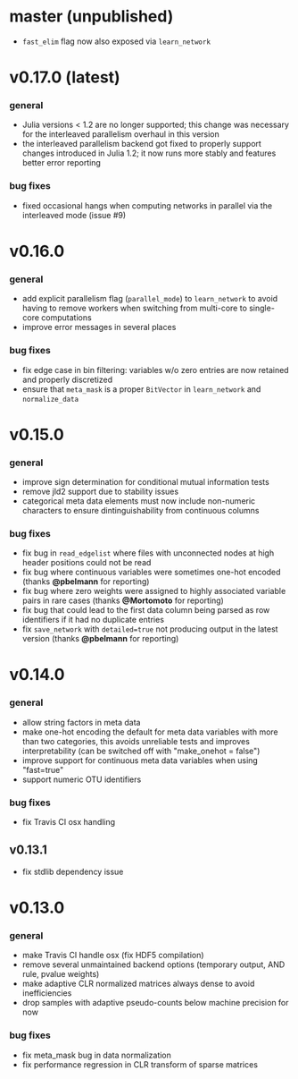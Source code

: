 # master (unpublished)
- `fast_elim` flag now also exposed via `learn_network`

# v0.17.0 (latest)

### general
- Julia versions < 1.2 are no longer supported; this change was necessary for the interleaved parallelism
overhaul in this version
- the interleaved parallelism backend got fixed to properly support changes introduced in Julia 1.2;
it now runs more stably and features better error reporting

### bug fixes
- fixed occasional hangs when computing networks in parallel via the interleaved mode (issue #9)

# v0.16.0

### general
- add explicit parallelism flag (`parallel_mode`) to `learn_network` to avoid having to remove workers when switching from multi-core to single-core computations
- improve error messages in several places

### bug fixes
- fix edge case in bin filtering: variables w/o zero entries are now retained and properly discretized
- ensure that `meta_mask` is a proper `BitVector` in `learn_network` and `normalize_data`

# v0.15.0

### general
- improve sign determination for conditional mutual information tests
- remove jld2 support due to stability issues
- categorical meta data elements must now include non-numeric characters to ensure
dintinguishability from continuous columns

### bug fixes
- fix bug in `read_edgelist` where files with unconnected nodes at high
header positions could not be read
- fix bug where continuous variables were sometimes one-hot encoded (thanks **@pbelmann** for reporting)
- fix bug where zero weights were assigned to highly associated variable pairs in rare cases (thanks **@Mortomoto** for reporting)
- fix bug that could lead to the first data column being parsed as row identifiers if it had no duplicate entries
- fix `save_network` with `detailed=true` not producing output in the latest version (thanks **@pbelmann** for reporting)

# v0.14.0

### general
- allow string factors in meta data
- make one-hot encoding the default for meta data variables with more than two
categories, this avoids unreliable tests and improves interpretability (can be switched off with "make_onehot = false")
- improve support for continuous meta data variables when using "fast=true"
- support numeric OTU identifiers

### bug fixes
- fix Travis CI osx handling

## v0.13.1
- fix stdlib dependency issue

# v0.13.0

### general
- make Travis CI handle osx (fix HDF5 compilation)
- remove several unmaintained backend options (temporary output, AND rule, pvalue weights)
- make adaptive CLR normalized matrices always dense to avoid inefficiencies
- drop samples with adaptive pseudo-counts below machine precision for now

### bug fixes
- fix meta_mask bug in data normalization
- fix performance regression in CLR transform of sparse matrices
